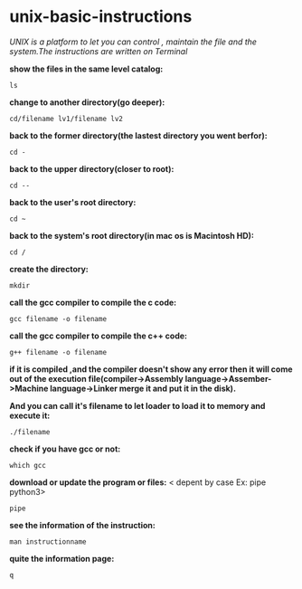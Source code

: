 # unix-basic-instructions

<I>UNIX is a platform to let you can control , maintain the file and the system.The instructions are written on Terminal</I>

<b>show the files in the same level catalog:</b>

```{r echo=FALSE}
ls
```

<b>change to another directory(go deeper):</b>

```{r}
cd/filename lv1/filename lv2
```

<b>back to the former directory(the lastest directory you went berfor):</b>

```{r}
cd -
```

<b>back to the upper directory(closer to root):</b>

```{r}
cd --
```

<b>back to the user's root directory:</b>

```{r}
cd ~
```

<b>back to the system's root directory(in mac os is Macintosh HD):</b>

```{r}
cd /
```

<b>create the directory:</b>

```{r}
mkdir
```

<b>call the gcc compiler to compile the c code:</b>

```{r}
gcc filename -o filename
```

<b>call the gcc compiler to compile the c++ code:</b>

```{r}
g++ filename -o filename
```

<b>if it is compiled ,and the compiler doesn't show any error then it will come out of the execution file(compiler->Assembly language->Assember->Machine language->Linker merge it and put it in the disk).</b>

<b>And you can call it's filename to let loader to load it to memory and execute it:</b>

```{r}
./filename
```

<b>check if you have gcc or not:</b>

```{r}
which gcc
```

<b>download or update the program or files:</b>
< depent by case Ex: pipe python3>

```{r}
pipe
```

<b>see the information of the instruction:</b>

```{r}
man instructionname
```

<b>quite the information page:</b>

```{r}
q
```
